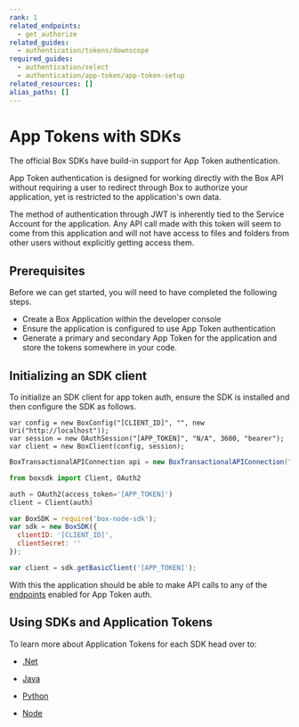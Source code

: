 ```yaml
---
rank: 1
related_endpoints:
  - get_authorize
related_guides:
  - authentication/tokens/downscope
required_guides:
  - authentication/select
  - authentication/app-token/app-token-setup
related_resources: []
alias_paths: []
---
```


# App Tokens with SDKs

The official Box SDKs have build-in support for App Token authentication.

App Token authentication is designed for working directly with the
Box API without requiring a user to redirect through Box to authorize your
application, yet is restricted to the application's own data.

<Message notice>
  The method of authentication through JWT is inherently tied to the Service
  Account for the application. Any API call made with this token will seem to
  come from this application and will not have access to files and folders from
  other users without explicitly getting access them.
</Message>

## Prerequisites

Before we can get started, you will need to have completed the following steps.

- Create a Box Application within the developer console
- Ensure the application is configured to use App Token authentication
- Generate a primary and secondary App Token for the application and store the
  tokens somewhere in your code.

## Initializing an SDK client

To initialize an SDK client for app token auth, ensure the SDK is installed and
then configure the SDK as follows.

<Tabs>
  <Tab title='.Net'>

```dotnet
var config = new BoxConfig("[CLIENT_ID]", "", new Uri("http://localhost"));
var session = new OAuthSession("[APP_TOKEN]", "N/A", 3600, "bearer");
var client = new BoxClient(config, session);
```

  </Tab>

  <Tab title='Java'>

```java
BoxTransactionalAPIConnection api = new BoxTransactionalAPIConnection("[APP_TOKEN]");
```

  </Tab>

  <Tab title='Python'>

```python
from boxsdk import Client, OAuth2

auth = OAuth2(access_token='[APP_TOKEN]')
client = Client(auth)
```

  </Tab>

  <Tab title='Node'>

```js
var BoxSDK = require('box-node-sdk');
var sdk = new BoxSDK({
  clientID: '[CLIENT_ID]',
  clientSecret: ''
});

var client = sdk.getBasicClient('[APP_TOKEN]');
```

  </Tab>
</Tabs>

With this the application should be able to make API calls to any of the
[endpoints](g://authentication/app-token/endpoints) enabled for App Token auth.

## Using SDKs and Application Tokens

To learn more about Application Tokens for each SDK head over to:

- [.Net][.Net]

- [Java][Java]

- [Python][Python]

- [Node][Node]

[.Net]: https://github.com/box/box-windows-sdk-v2/blob/main/docs/authentication.md#box-view-authentication-with-app-tokens
[Java]: https://github.com/box/box-java-sdk/blob/main/doc/authentication.md#box-view-authentication-with-app-token
[Python]: https://github.com/box/box-python-sdk/blob/main/docs/usage/authentication.md#box-view-authentication-with-app-tokens
[Node]: https://github.com/box/box-node-sdk/blob/main/docs/authentication.md#box-view-authentication-with-app-tokens